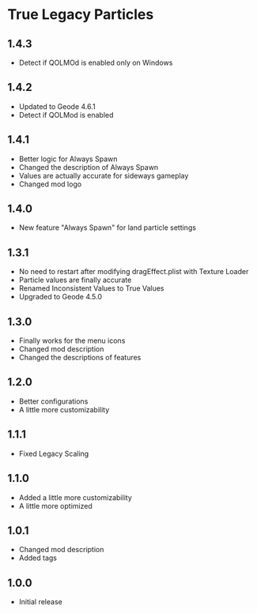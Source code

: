 # True Legacy Particles

## 1.4.3
- Detect if QOLMOd is enabled only on Windows

## 1.4.2
- Updated to Geode 4.6.1
- Detect if QOLMod is enabled

## 1.4.1
- Better logic for Always Spawn
- Changed the description of Always Spawn
- Values are actually accurate for sideways gameplay
- Changed mod logo

## 1.4.0
- New feature "Always Spawn" for land particle settings

## 1.3.1
- No need to restart after modifying dragEffect.plist with Texture Loader
- Particle values are finally accurate
- Renamed Inconsistent Values to True Values
- Upgraded to Geode 4.5.0

## 1.3.0
- Finally works for the menu icons
- Changed mod description
- Changed the descriptions of features

## 1.2.0
- Better configurations
- A little more customizability

## 1.1.1
- Fixed Legacy Scaling

## 1.1.0
- Added a little more customizability
- A little more optimized

## 1.0.1
- Changed mod description
- Added tags

## 1.0.0
- Initial release
